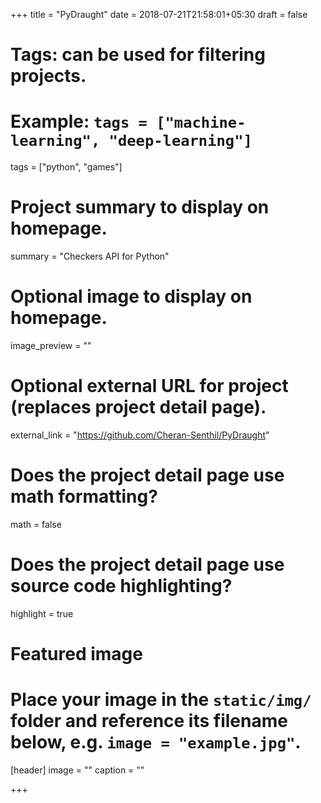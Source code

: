 +++
title = "PyDraught"
date = 2018-07-21T21:58:01+05:30
draft = false

# Tags: can be used for filtering projects.
# Example: `tags = ["machine-learning", "deep-learning"]`
tags = ["python", "games"]

# Project summary to display on homepage.
summary = "Checkers API for Python"

# Optional image to display on homepage.
image_preview = ""

# Optional external URL for project (replaces project detail page).
external_link = "https://github.com/Cheran-Senthil/PyDraught"

# Does the project detail page use math formatting?
math = false

# Does the project detail page use source code highlighting?
highlight = true

# Featured image
# Place your image in the `static/img/` folder and reference its filename below, e.g. `image = "example.jpg"`.
[header]
image = ""
caption = ""

+++
